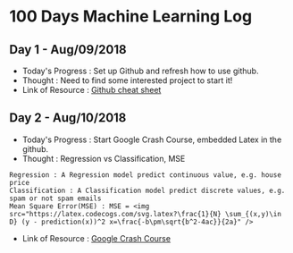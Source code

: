 # 100 Days Machine Learning Log

## Day 1 - Aug/09/2018
- Today's Progress : Set up Github and refresh how to use github.
- Thought : Need to find some interested project to start it!
- Link of Resource : <a href="https://education.github.com/git-cheat-sheet-education.pdf">Github cheat sheet</a>

## Day 2 - Aug/10/2018
- Today's Progress : Start Google Crash Course, embedded Latex in the github.
- Thought : Regression vs Classification, MSE
```
Regression : A Regression model predict continuous value, e.g. house price
Classification : A Classification model predict discrete values, e.g. spam or not spam emails
Mean Square Error(MSE) : MSE = <img src="https://latex.codecogs.com/svg.latex?\frac{1}{N} \sum_{(x,y)\in D} (y - prediction(x))^2 x=\frac{-b\pm\sqrt{b^2-4ac}}{2a}" />
```
- Link of Resource : <a href="https://developers.google.com/machine-learning/crash-course/">Google Crash Course</a>
